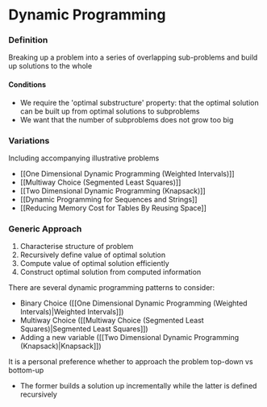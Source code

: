 # Dynamic Programming
### Definition
Breaking up a problem into a series of overlapping sub-problems and build up solutions to the whole
#### Conditions
- We require the 'optimal substructure' property: that the optimal solution can be built up from optimal solutions to subproblems
- We want that the number of subproblems does not grow too big
### Variations
Including accompanying illustrative problems
- [[One Dimensional Dynamic Programming (Weighted Intervals)]]
- [[Multiway Choice (Segmented Least Squares)]]
- [[Two Dimensional Dynamic Programming (Knapsack)]]
- [[Dynamic Programming for Sequences and Strings]]
- [[Reducing Memory Cost for Tables By Reusing Space]]
### Generic Approach
1. Characterise structure of problem
2. Recursively define value of optimal solution
3. Compute value of optimal solution efficiently
4. Construct optimal solution from computed information

There are several dynamic programming patterns to consider:
- Binary Choice ([[One Dimensional Dynamic Programming (Weighted Intervals)|Weighted Intervals]])
- Multiway Choice ([[Multiway Choice (Segmented Least Squares)|Segmented Least Squares]])
- Adding a new variable ([[Two Dimensional Dynamic Programming (Knapsack)|Knapsack]])

It is a personal preference whether to approach the problem top-down vs bottom-up
- The former builds a solution up incrementally while the latter is defined recursively